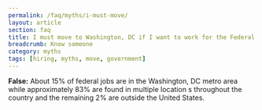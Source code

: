 ```yaml
---
permalink: /faq/myths/i-must-move/
layout: article
section: faq
title: I must move to Washington, DC if I want to work for the Federal Government because most federal jobs are in DC
breadcrumb: Know someone
category: myths
tags: [hiring, myths, move, government]
---
```


<strong>False:</strong> About 15% of federal jobs are in the Washington, DC metro area while approximately 83% are found in multiple location s throughout the country and the remaining 2% are outside the United States.